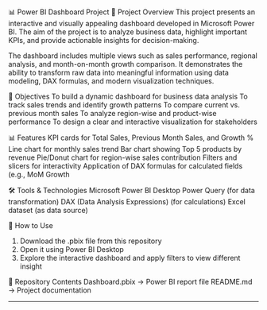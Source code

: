 📊 Power BI Dashboard Project
📌 Project Overview
This project presents an interactive and visually appealing dashboard developed in Microsoft Power BI. The aim of the project is to analyze business data, highlight important KPIs, and provide actionable insights for decision-making.

The dashboard includes multiple views such as sales performance, regional analysis, and month-on-month growth comparison. It demonstrates the ability to transform raw data into meaningful information using data modeling, DAX formulas, and modern visualization techniques.

🎯 Objectives
To build a dynamic dashboard for business data analysis
To track sales trends and identify growth patterns
To compare current vs. previous month sales
To analyze region-wise and product-wise performance
To design a clear and interactive visualization for stakeholders

📊 Features
KPI cards for Total Sales, Previous Month Sales, and Growth %
Line chart for monthly sales trend
Bar chart showing Top 5 products by revenue
Pie/Donut chart for region-wise sales contribution
Filters and slicers for interactivity
Application of DAX formulas for calculated fields (e.g., MoM Growth

🛠 Tools & Technologies
Microsoft Power BI Desktop
Power Query (for data transformation)
DAX (Data Analysis Expressions) (for calculations)
Excel dataset (as data source)

🚀 How to Use
1. Download the .pbix file from this repository
2. Open it using Power BI Desktop
3. Explore the interactive dashboard and apply filters to view different insight

📁 Repository Contents
Dashboard.pbix → Power BI report file
README.md → Project documentation



---
